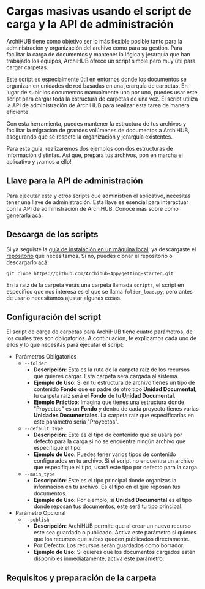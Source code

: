 # Cargas masivas usando el script de carga y la API de administración

ArchiHUB tiene como objetivo ser lo más flexible posible tanto para la administración y organización del archivo como para su gestión. Para facilitar la carga de documentos y mantener la lógica y jerarquía que han trabajado los equipos, ArchiHUB ofrece un script simple pero muy útil para cargar carpetas.

Este script es especialmente útil en entornos donde los documentos se organizan en unidades de red basadas en una jerarquía de carpetas. En lugar de subir los documentos manualmente uno por uno, puedes usar este script para cargar toda la estructura de carpetas de una vez. El script utiliza la API de administración de ArchiHUB para realizar esta tarea de manera eficiente.

Con esta herramienta, puedes mantener la estructura de tus archivos y facilitar la migración de grandes volúmenes de documentos a ArchiHUB, asegurando que se respete la organización y jerarquía existentes.

Para esta guía, realizaremos dos ejemplos con dos estructuras de información distintas. Así que, prepara tus archivos, pon en marcha el aplicativo y ¡vamos a ello!

## Llave para la API de administración

Para ejecutar este y otros scripts que administren el aplicativo, necesitas tener una llave de administración. Esta llave es esencial para interactuar con la API de administración de ArchiHUB. Conoce más sobre como generarla [acá](llaves.md).

## Descarga de los scripts

Si ya seguiste la [guía de instalación en un máquina local](install_local.md), ya descargaste el [repositorio](https://github.com/Archihub-App/getting-started) que necesitamos. Si no, puedes clonar el repositorio o descargarlo [acá](https://github.com/Archihub-App/getting-started/archive/refs/heads/main.zip).

```
git clone https://github.com/Archihub-App/getting-started.git
```

En la raíz de la carpeta verás una carpeta llamada `scripts`, el script en específico que nos interesa es el que se llama `folder_load.py`, pero antes de usarlo necesitamos ajustar algunas cosas.

## Configuración del script

El script de carga de carpetas para ArchiHUB tiene cuatro parámetros, de los cuales tres son obligatorios. A continuación, te explicamos cada uno de ellos y lo que necesitas para ejecutar el script:

- Parámetros Obligatorios
    - `--folder`
        - __Descripción__: Esta es la ruta de la carpeta raíz de los recursos que quieres cargar. Esta carpeta será cargada al sistema.
        - __Ejemplo de Uso__: Si en tu estructura de archivo tienes un tipo de contenido __Fondo__ que es padre de otro tipo __Unidad Documental__, tu carpeta raíz será el __Fondo__ de tu __Unidad Documental__.
        - __Ejemplo Práctico__: Imagina que tienes una estructura donde "Proyectos" es un __Fondo__ y dentro de cada proyecto tienes varias __Unidades Documentales__. La carpeta raíz que especificarías en este parámetro sería "Proyectos".
    - `--default_type`
        - __Descripción__: Este es el tipo de contenido que se usará por defecto para la carga si no se encuentra ningún archivo que especifique el tipo.
        - __Ejemplo de Uso__: Puedes tener varios tipos de contenido configurados en tu archivo. Si el script no encuentra un archivo que especifique el tipo, usará este tipo por defecto para la carga.
    - `--main_type`
        - __Descripción__: Este es el tipo principal donde organizas la información en tu archivo. Es el tipo en el que reposan tus documentos.
        - __Ejemplo de Uso__: Por ejemplo, si __Unidad Documental__ es el tipo donde reposan tus documentos, este será tu tipo principal.
- Parámetro Opcional
    - `--publish`
        - __Descripción__: ArchiHUB permite que al crear un nuevo recurso este sea guardado o publicado. Activa este parámetro si quieres que los recursos que subas queden publicados directamente.
        - Por Defecto: Los recursos serán guardados como borrador.
        - __Ejemplo de Uso__: Si quieres que los documentos cargados estén disponibles inmediatamente, activa este parámetro.

## Requisitos y preparación de la carpeta

